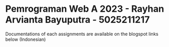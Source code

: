 # Pemrograman Web A 2023 - Rayhan Arvianta Bayuputra - 5025211217

Documentations of each assignments are available on the blogspot links below (Indonesian)
